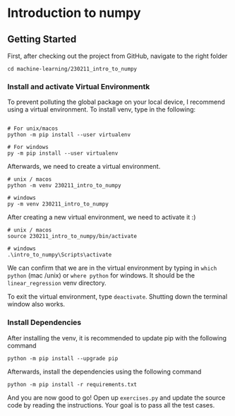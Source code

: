 # Introduction to numpy

## Getting Started 

First, after checking out the project from GitHub, navigate to the right folder

```shell
cd machine-learning/230211_intro_to_numpy
```

### Install and activate Virtual Environmentk

To prevent polluting the global package on your local device, 
I recommend using a virtual environment. To install venv, type in 
the following:

```shell

# For unix/macos
python -m pip install --user virtualenv

# For windows
py -m pip install --user virtualenv
```

Afterwards, we need to create a virtual environment. 

```shell
# unix / macos
python -m venv 230211_intro_to_numpy

# windows
py -m venv 230211_intro_to_numpy
```

After creating a new virtual environment, we need to activate it :)

```shell
# unix / macos
source 230211_intro_to_numpy/bin/activate

# windows
.\intro_to_numpy\Scripts\activate
```

We can confirm that we are in the virtual environment by typing in 
`which python` (mac /unix) or `where python` for windows. It should be the 
`linear_regression` venv directory.

To exit the virtual environment, type `deactivate`. 
Shutting down the terminal window also works.

### Install Dependencies

After installing the venv, it is recommended to update pip with the following command

```shell
python -m pip install --upgrade pip
```

Afterwards, install the dependencies using the following command

```shell
python -m pip install -r requirements.txt
```

And you are now good to go! 
Open up `exercises.py` and update the source code by reading the instructions. 
Your goal is to pass all the test cases.

